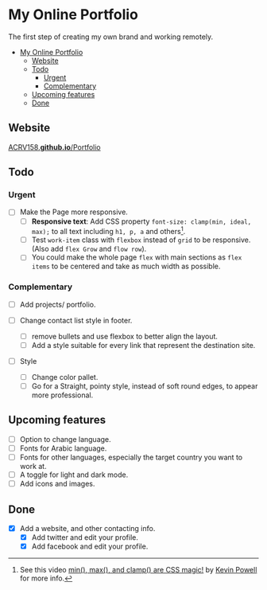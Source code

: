 # My Online Portfolio

<!-- TODO Add my own CSS style for markdown preview in vscode -->

The first step of creating my own brand and working remotely.

- [My Online Portfolio](#my-online-portfolio)
  - [Website](#website)
  - [Todo](#todo)
    - [Urgent](#urgent)
    - [Complementary](#complementary)
  - [Upcoming features](#upcoming-features)
  - [Done](#done)

## Website

[ACRV158.**github.io**/Portfolio](https://acrv158.github.io/Portfolio/)

## Todo

### Urgent

- [ ] Make the Page more responsive.
  - [ ] **Responsive text**: Add CSS property `font-size: clamp(min, ideal, max);` to all text including `h1, p, a` and others[^1].
  - [ ] Test `work-item` class with `flexbox` instead of `grid` to be responsive. (Also add `flex Grow` and `flow row`).
  - [ ] You could make the whole page `flex` with main sections as `flex items` to be centered and take as much width as possible.

### Complementary

- [ ] Add projects/ portfolio.

- [ ] Change contact list style in footer.
  - [ ] remove bullets and use flexbox to better align the layout.
  - [ ] Add a style suitable for every link that represent the destination site.

- [ ] Style
  - [ ] Change color pallet.
  - [ ] Go for a Straight, pointy style, instead of soft round edges, to appear more professional.

## Upcoming features

- [ ] Option to change language.
- [ ] Fonts for Arabic language.
- [ ] Fonts for other languages, especially the target country you want to work at.
- [ ] A toggle for light and dark mode.
- [ ] Add icons and images.

## Done

- [x] Add a website, and other contacting info.
  - [x] Add twitter and edit your profile.
  - [x] Add facebook and edit your profile.

[^1]: See this video [min(), max(), and clamp() are CSS magic!](https://www.youtube.com/watch?v=U9VF-4euyRo) by [Kevin Powell](https://www.youtube.com/channel/UCJZv4d5rbIKd4QHMPkcABCw) for more info.
